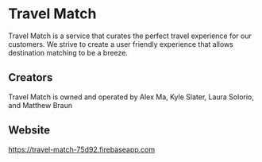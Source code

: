 # Travel Match
Travel Match is a service that curates the perfect travel experience for our customers. We strive to create a user friendly experience that allows destination matching to be a breeze.
<br>
## Creators
Travel Match is owned and operated by Alex Ma, Kyle Slater, Laura Solorio, and Matthew Braun
<br>
## Website
https://travel-match-75d92.firebaseapp.com
